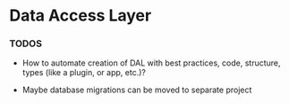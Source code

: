 # Data Access Layer

### TODOS

- How to automate creation of DAL with best practices, code, structure, types (like a plugin, or app, etc.)?

- Maybe database migrations can be moved to separate project  